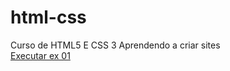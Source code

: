 # html-css
 Curso de HTML5 E CSS 3
 Aprendendo a criar sites
<br><a href="https://joaoaraujo61.github.io/html-css/exercicios/ex001/index.html"> Executar ex 01</a>